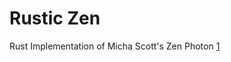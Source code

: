 Rustic Zen
==========
Rust Implementation of Micha Scott's Zen Photon [1]








[1]: https://github.com/scanlime/zenphoton
